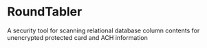 # RoundTabler
A security tool for scanning relational database column contents for unencrypted protected card and ACH information
